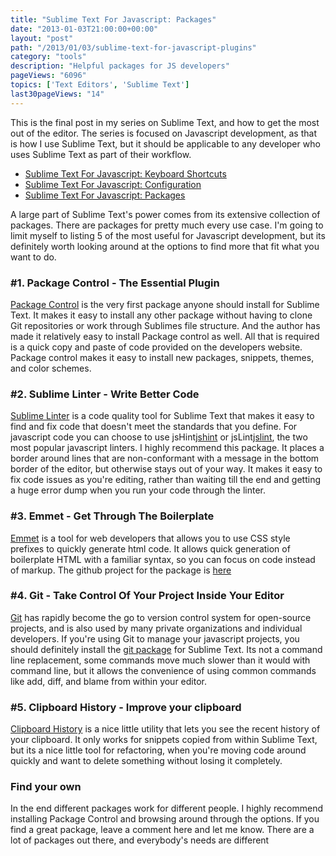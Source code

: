 ```yaml
---
title: "Sublime Text For Javascript: Packages"
date: "2013-01-03T21:00:00+00:00"
layout: "post"
path: "/2013/01/03/sublime-text-for-javascript-plugins"
category: "tools"
description: "Helpful packages for JS developers"
pageViews: "6096"
topics: ['Text Editors', 'Sublime Text']
last30pageViews: "14"
---
```


This is the final post in my series on Sublime Text, and how to get the most out of the editor.
The series is focused on Javascript development, as that is how I use Sublime Text, but it
should be applicable to any developer who uses Sublime Text as part of their workflow.

 * [Sublime Text For Javascript: Keyboard Shortcuts][keyboard]
 * [Sublime Text For Javascript: Configuration][configuration]
 * [Sublime Text For Javascript: Packages][plugins]

A large part of Sublime Text's power comes from its extensive collection of packages.
There are packages for pretty much every use case.  I'm going to limit myself to listing 5 of the most useful for Javascript development, but its definitely worth looking around at the options to find more that fit what you want to do.


### #1. Package Control - The Essential Plugin

[Package Control][packagecontrol] is the very first package anyone should install for Sublime Text.  It makes it easy to install any other package without having to clone Git repositories or work through Sublimes file structure.  And the author has made it relatively easy to install Package control as well.  All that is required is a quick copy and paste of code provided on the developers website.  Package control makes it easy to install new packages, snippets, themes, and color schemes.

### #2. Sublime Linter - Write Better Code

[Sublime Linter][sublimelinter] is a code quality tool for Sublime Text that makes it easy to find and fix code that doesn't meet the standards that you define.  For javascript code you can choose to use jsHint[jshint] or jsLint[jslint], the two most popular javascript linters.  I highly recommend this package.  It places a border around lines that are non-conformant with a message in the bottom border of the editor, but otherwise stays out of your way.  It makes it easy to fix code issues as you're editing, rather than waiting till the end and getting a huge error dump when you run your code through the linter.

### #3. Emmet - Get Through The Boilerplate

[Emmet][Emmet] is a tool for web developers that allows you to use CSS style prefixes to quickly generate html code.  It allows quick generation of boilerplate HTML with a familiar syntax, so you can focus on code instead of markup.  The github project for the package is [here][Emmetplugin]

### #4. Git - Take Control Of Your Project Inside Your Editor

[Git][git] has rapidly become the go to version control system for open-source projects, and is also used by many private organizations and individual developers.  If you're using Git to manage your javascript projects, you should definitely install the [git package][gitplugin] for Sublime Text.  Its not a command line replacement, some commands move much slower than it would with command line, but it allows the convenience of using common commands like add, diff, and blame from within your editor.

### #5. Clipboard History - Improve your clipboard

[Clipboard History][clipboardhistory]  is a nice little utility that lets you see the recent history of your clipboard.  It only works for snippets copied from within Sublime Text, but its a nice little tool for refactoring, when you're moving code around quickly and want to delete something without losing it completely.

### Find your own

In the end different packages work for different people.  I highly recommend installing Package Control and browsing around through the options.  If you find a great package, leave a comment here and let me know.  There are a lot of packages out there, and everybody's needs are different



[keyboard]: http://benmccormick.org/2012/12/30/sublime-text-for-javascript-keyboard-shortcuts

[configuration]: http://benmccormick.org/2013/01/01/sublime-text-for-javascript-configuration

[plugins]: http://benmccormick.org/2013/01/03/sublime-text-for-javascript-plugins

[packagecontrol]: http://wbond.net/sublime_packages/package_control

[gitplugin]: https://github.com/kemayo/sublime-text-2-git/wiki

[git]: http://git-scm.com/

[sublimelinter]:https://github.com/SublimeLinter/SublimeLinter

[jshint]: http://www.jshint.com/

[jslint]: http://www.jslint.com/

[Emmet]: http://docs.emmet.io/

[Emmetplugin]: https://github.com/sergeche/emmet-sublime

[clipboardhistory]: https://github.com/kemayo/sublime-text-2-clipboard-history
